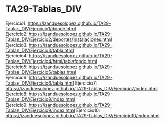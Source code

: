 # TA29-Tablas_DIV

Ejercicio1: https://izanduesolopez.github.io/TA29-Tablas_DIV/Ejercicio1/donde.html  
Ejercicio2: https://izanduesolopez.github.io/TA29-Tablas_DIV/Ejercicio2/deportes/instalaciones.html  
Ejercicio3: https://izanduesolopez.github.io/TA29-Tablas_DIV/Ejercicio3/tabla.html  
Ejercicio4: https://izanduesolopez.github.io/TA29-Tablas_DIV/Ejercicio4/html/tablafondo.html  
Ejercicio5: https://izanduesolopez.github.io/TA29-Tablas_DIV/Ejercicio5/tablas.html  
Ejercicio6: https://izanduesolopez.github.io/TA29-Tablas_DIV/Ejercicio6/tabla.html
Ejercicio7: https://izanduesolopez.github.io/TA29-Tablas_DIV/Ejercicio7/index.html  
Ejercicio8: https://izanduesolopez.github.io/TA29-Tablas_DIV/Ejercicio8/index.html  
Ejercicio9: https://izanduesolopez.github.io/TA29-Tablas_DIV/Ejercicio9/index.html
Ejercicio10: https://izanduesolopez.github.io/TA29-Tablas_DIV/Ejercicio10/index.html


